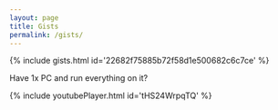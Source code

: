 ```yaml
---
layout: page
title: Gists
permalink: /gists/
---
```


{% include gists.html id='22682f75885b72f58d1e500682c6c7ce' %}

Have 1x PC and run everything on it?

{% include youtubePlayer.html id='tHS24WrpqTQ' %}

